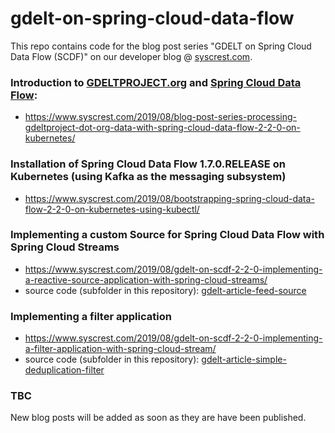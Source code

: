 # gdelt-on-spring-cloud-data-flow

This repo contains code for the blog post series "GDELT on Spring Cloud Data Flow (SCDF)" on our developer blog @ [syscrest.com](http://www.syscrest.com).

### Introduction to [GDELTPROJECT.org](https://gdeltproject.org) and [Spring Cloud Data Flow](https://cloud.spring.io/spring-cloud-dataflow):
  * https://www.syscrest.com/2019/08/blog-post-series-processing-gdeltproject-dot-org-data-with-spring-cloud-data-flow-2-2-0-on-kubernetes/


### Installation of Spring Cloud Data Flow 1.7.0.RELEASE on Kubernetes (using Kafka as the messaging subsystem)
  * https://www.syscrest.com/2019/08/bootstrapping-spring-cloud-data-flow-2-2-0-on-kubernetes-using-kubectl/


### Implementing a custom Source for Spring Cloud Data Flow with Spring Cloud Streams
* https://www.syscrest.com/2019/08/gdelt-on-scdf-2-2-0-implementing-a-reactive-source-application-with-spring-cloud-streams/
* source code (subfolder in this repository): [gdelt-article-feed-source](gdelt-article-feed-source)


### Implementing a filter application

* https://www.syscrest.com/2019/08/gdelt-on-scdf-2-2-0-implementing-a-filter-application-with-spring-cloud-stream/
* source code (subfolder in this repository): [gdelt-article-simple-deduplication-filter](gdelt-article-simple-deduplication-filter)


### TBC

New blog posts will be added as soon as they are have been published.